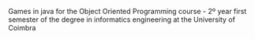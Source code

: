 Games in java for the Object Oriented Programming course - 2º year first semester of the degree in informatics engineering at the University of Coimbra
